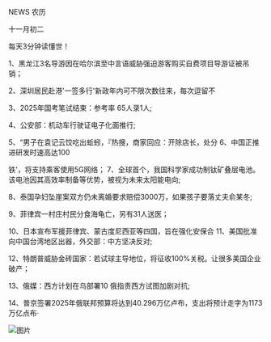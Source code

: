 NEWS 农历

十一月初二

每天3分钟读懂世！

1、黑龙江3名导游因在哈尔滨至中言语威胁强迫游客购买自费项目导游证被吊销；

2、深圳居民赴港'一签多行'新政年内可不限次数往来，每次逗留不

3、2025年国考笔试结束：参考率 65人录1人;

4、公安部：机动车行驶证电子化面推行;

5、“男子在袁记云饺吃出蚯蚓，『热搜，商家回应：开除店长，处分 6、中国正推进研发时速高达100

铁'，将支持乘客使用5G网络； 7、全球首个，我国科学家成功制钛矿叠层电池。该电池因其高效率制备等优势，被视为未来太阳能电向;

8、泰国孕妇坠崖案双方仍未离婚要求赔偿3000万，如果孩子要落丈夫俞某冬;

9、菲律宾一村庄村民分食海龟亡，另有31人送医；

10、日本宣布军援菲律宾、蒙古度尼西亚等四国，旨在强化安保合 11、美国批准向中国台湾地区出器，外交部：中方坚决反对;

12、特朗普威胁金砖国家：若试球主导地位，将征收100%关税。让很多美国企业破产；

13、俄媒：西方计划在乌部署10 俄指责西方试图加剧对抗;

14、普京签署2025年俄联邦预算将达到40.296万亿卢布，支出将预计走字为1173万亿点布·

![图片](https://api.03c3.cn/api/zb)
